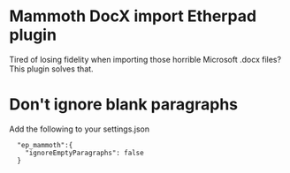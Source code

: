 # Mammoth DocX import Etherpad plugin

Tired of losing fidelity when importing those horrible Microsoft .docx files?  This plugin solves that. 

# Don't ignore blank paragraphs

Add the following to your settings.json

```
  "ep_mammoth":{
    "ignoreEmptyParagraphs": false
  }
```
